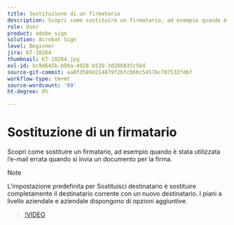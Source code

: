 ```yaml
---
title: Sostituzione di un firmatario
description: Scopri come sostituire un firmatario, ad esempio quando è stata utilizzata l’e-mail errata quando si invia un documento per la firma
role: User
product: adobe sign
solution: Acrobat Sign
level: Beginner
jira: KT-10264
thumbnail: KT-10264.jpg
exl-id: bc9d645b-b99a-4928-b539-3d28b83fc56d
source-git-commit: aa8fd589d214879f2bfcb6bc54576c707532fd6f
workflow-type: tm+mt
source-wordcount: '69'
ht-degree: 0%

---
```


# Sostituzione di un firmatario

Scopri come sostituire un firmatario, ad esempio quando è stata utilizzata l’e-mail errata quando si invia un documento per la firma.

>[!NOTE]
>
>L’impostazione predefinita per Sostituisci destinatario è sostituire completamente il destinatario corrente con un nuovo destinatario. I piani a livello aziendale e aziendale dispongono di opzioni aggiuntive.

>[!VIDEO](https://video.tv.adobe.com/v/342340?quality=12&learn=on&hidetitle=true)
